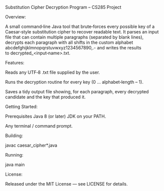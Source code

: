 Substitution Cipher Decryption Program – CS285 Project

Overview:

A small command‑line Java tool that brute‑forces every possible key of a Caesar‑style substitution cipher to recover readable text.
It parses an input file that can contain multiple paragraphs (separated by blank lines), decrypts each paragraph with all shifts in the custom alphabet
abcdefghijklmnopqrstuvwxyz1234567890,.- and writes the results to decrypted_<input‑name>.txt.

Features:

Reads any UTF‑8 .txt file supplied by the user.

Runs the decryption routine for every key (0 … alphabet‑length – 1).

Saves a tidy output file showing, for each paragraph, every decrypted candidate and the key that produced it.

Getting Started:

Prerequisites
Java 8 (or later) JDK on your PATH.

Any terminal / command prompt.

Building:

javac caesar_cipher\*.java

Running:

java main

License:

Released under the MIT License — see LICENSE for details.
